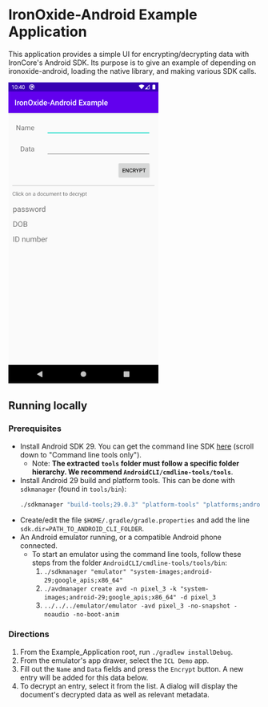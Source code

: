 # IronOxide-Android Example Application

This application provides a simple UI for encrypting/decrypting data with IronCore's Android SDK. Its purpose is to give an example of depending on ironoxide-android, loading the native library, and making various SDK calls.

<img src="Screenshot.png" alt="Screenshot" width="300"/>

## Running locally

### Prerequisites

- Install Android SDK 29. You can get the command line SDK [here](https://developer.android.com/studio) (scroll down to "Command line tools only").
  - Note: **The extracted `tools` folder must follow a specific folder hierarchy. We recommend `AndroidCLI/cmdline-tools/tools`**.
- Install Android 29 build and platform tools. This can be done with `sdkmanager` (found in `tools/bin`):
  ```bash
  ./sdkmanager "build-tools;29.0.3" "platform-tools" "platforms;android-29"
  ```
- Create/edit the file `$HOME/.gradle/gradle.properties` and add the line `sdk.dir=PATH_TO_ANDROID_CLI_FOLDER`.
- An Android emulator running, or a compatible Android phone connected.
  - To start an emulator using the command line tools, follow these steps from the folder `AndroidCLI/cmdline-tools/tools/bin`:
    1. `./sdkmanager "emulator" "system-images;android-29;google_apis;x86_64"`
    1. `./avdmanager create avd -n pixel_3 -k "system-images;android-29;google_apis;x86_64" -d pixel_3`
    1. `../../../emulator/emulator -avd pixel_3 -no-snapshot -noaudio -no-boot-anim`

### Directions

1. From the Example_Application root, run `./gradlew installDebug`.
1. From the emulator's app drawer, select the `ICL Demo` app.
1. Fill out the `Name` and `Data` fields and press the `Encrypt` button. A new entry will be added for this data below.
1. To decrypt an entry, select it from the list. A dialog will display the document's decrypted data as well as relevant metadata.
